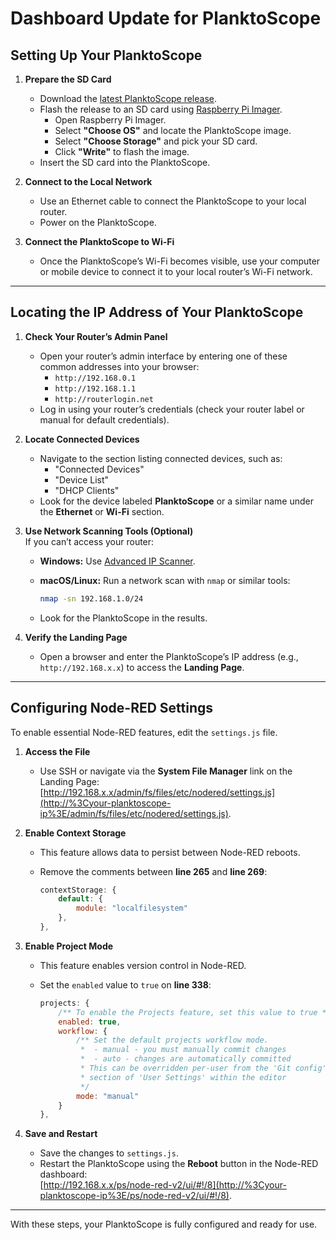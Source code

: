 

# **Dashboard Update for PlanktoScope**

## **Setting Up Your PlanktoScope**

1.  **Prepare the SD Card**
    
    -   Download the [latest PlanktoScope release](https://github.com/PlanktoScope/PlanktoScope/releases).
    -   Flash the release to an SD card using [Raspberry Pi Imager](https://www.raspberrypi.com/software/).
        -   Open Raspberry Pi Imager.
        -   Select **"Choose OS"** and locate the PlanktoScope image.
        -   Select **"Choose Storage"** and pick your SD card.
        -   Click **"Write"** to flash the image.
    -   Insert the SD card into the PlanktoScope.
2.  **Connect to the Local Network**
    
    -   Use an Ethernet cable to connect the PlanktoScope to your local router.
    -   Power on the PlanktoScope.
3.  **Connect the PlanktoScope to Wi-Fi**
    
    -   Once the PlanktoScope’s Wi-Fi becomes visible, use your computer or mobile device to connect it to your local router’s Wi-Fi network.

----------

## **Locating the IP Address of Your PlanktoScope**

1.  **Check Your Router’s Admin Panel**
    
    -   Open your router’s admin interface by entering one of these common addresses into your browser:
        -   `http://192.168.0.1`
        -   `http://192.168.1.1`
        -   `http://routerlogin.net`
    -   Log in using your router’s credentials (check your router label or manual for default credentials).
2.  **Locate Connected Devices**
    
    -   Navigate to the section listing connected devices, such as:
        -   "Connected Devices"
        -   "Device List"
        -   "DHCP Clients"
    -   Look for the device labeled **PlanktoScope** or a similar name under the **Ethernet** or **Wi-Fi** section.
3.  **Use Network Scanning Tools (Optional)**  
    If you can’t access your router:
    
    -   **Windows:** Use [Advanced IP Scanner](https://www.advanced-ip-scanner.com/).
    -   **macOS/Linux:** Run a network scan with `nmap` or similar tools:
        
        ```bash
        nmap -sn 192.168.1.0/24
        ```
        
    -   Look for the PlanktoScope in the results.
4.  **Verify the Landing Page**
    
    -   Open a browser and enter the PlanktoScope’s IP address (e.g., `http://192.168.x.x`) to access the **Landing Page**.

----------

## **Configuring Node-RED Settings**

To enable essential Node-RED features, edit the `settings.js` file.

1.  **Access the File**
    
    -   Use SSH or navigate via the **System File Manager** link on the Landing Page:  
        [http://192.168.x.x/admin/fs/files/etc/nodered/settings.js](http://%3Cyour-planktoscope-ip%3E/admin/fs/files/etc/nodered/settings.js).
2.  **Enable Context Storage**
    
    -   This feature allows data to persist between Node-RED reboots.
    -   Remove the comments between **line 265** and **line 269**:
        
        ```javascript
        contextStorage: {
            default: {
                module: "localfilesystem"
            },
        },
        ```
        
3.  **Enable Project Mode**
    
    -   This feature enables version control in Node-RED.
    -   Set the `enabled` value to `true` on **line 338**:
        
        ```javascript
        projects: {
            /** To enable the Projects feature, set this value to true */
            enabled: true,
            workflow: {
                /** Set the default projects workflow mode.
                 *  - manual - you must manually commit changes
                 *  - auto - changes are automatically committed
                 * This can be overridden per-user from the 'Git config'
                 * section of 'User Settings' within the editor
                 */
                mode: "manual"
            }
        },
        ```
        
4.  **Save and Restart**
    
    -   Save the changes to `settings.js`.
    -   Restart the PlanktoScope using the **Reboot** button in the Node-RED dashboard:  
        [http://192.168.x.x/ps/node-red-v2/ui/#!/8](http://%3Cyour-planktoscope-ip%3E/ps/node-red-v2/ui/#!/8).

----------

With these steps, your PlanktoScope is fully configured and ready for use.


